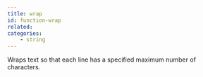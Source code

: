 ```yaml
---
title: wrap
id: function-wrap
related:
categories:
    - string
---
```


Wraps text so that each line has a specified maximum number of characters.